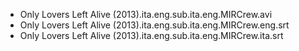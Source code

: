 * Only Lovers Left Alive (2013).ita.eng.sub.ita.eng.MIRCrew.avi
* Only Lovers Left Alive (2013).ita.eng.sub.ita.eng.MIRCrew.eng.srt
* Only Lovers Left Alive (2013).ita.eng.sub.ita.eng.MIRCrew.ita.srt
